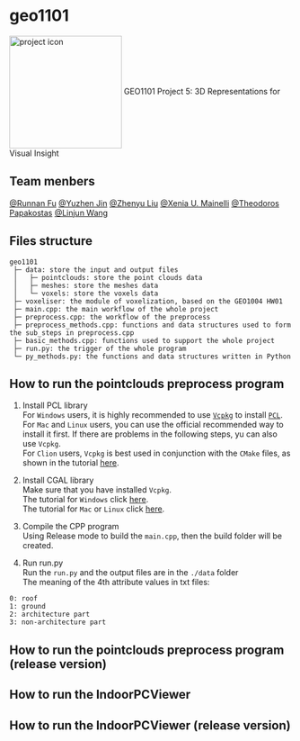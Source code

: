 # geo1101
<img src="https://github.com/peterliu502/geo1101/blob/15bc6d1add02f13e49f17f500e70f854ec99e73b/icon.png" width = "200" height = "200" alt="project icon" align=center />  GEO1101 Project 5: 3D Representations for Visual Insight
## Team menbers  
[@Runnan Fu](https://github.com/runnanfu)
[@Yuzhen Jin](https://github.com/yuzhenjin3000)
[@Zhenyu Liu](https://github.com/peterliu502)
[@Xenia U. Mainelli](https://github.com/mainelli)
[@Theodoros Papakostas](https://github.com/tpapakostas)
[@Linjun Wang](https://github.com/fiodccobw)

## Files structure
```
geo1101
 ├─ data: store the input and output files
 │   ├─ pointclouds: store the point clouds data
 │   ├─ meshes: store the meshes data
 │   └─ voxels: store the voxels data
 ├─ voxeliser: the module of voxelization, based on the GEO1004 HW01
 ├─ main.cpp: the main workflow of the whole project
 ├─ preprocess.cpp: the workflow of the preprocess
 ├─ preprocess_methods.cpp: functions and data structures used to form the sub_steps in preprocess.cpp
 ├─ basic_methods.cpp: functions used to support the whole project
 ├─ run.py: the trigger of the whole program
 └─ py_methods.py: the functions and data structures written in Python

```
## How to run the pointclouds preprocess program  
1. Install PCL library  
For `Windows` users, it is highly recommended to use [`Vcpkg`](https://github.com/microsoft/vcpkg/releases) to install [`PCL`](https://pointclouds.org/downloads/).  
For `Mac` and `Linux` users, you can use the official recommended way to install it first. If there are problems in the following steps, yu can also use `Vcpkg`.  
For `Clion` users, `Vcpkg` is best used in conjunction with the `CMake` files, as shown in the tutorial [here](https://github.com/microsoft/vcpkg#vcpkg-with-clion).  

2. Install CGAL library  
Make sure that you have installed `Vcpkg`.   
The tutorial for `Windows` click [here](https://doc.cgal.org/latest/Manual/windows.html).  
The tutorial for `Mac` or `Linux` click [here](https://doc.cgal.org/latest/Manual/usage.html).  

3. Compile the CPP program  
Using Release mode to build the `main.cpp`, then the build folder will be created.  

4. Run run.py  
Run the `run.py` and the output files are in the `./data` folder  
The meaning of the 4th attribute values in txt files:  
```
0: roof
1: ground
2: architecture part
3: non-architecture part
```

## How to run the pointclouds preprocess program (release version)  

## How to run the IndoorPCViewer  

## How to run the IndoorPCViewer (release version)  
